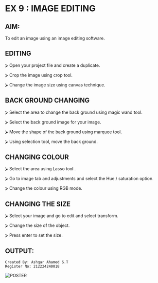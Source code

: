 # EX 9 : IMAGE EDITING

## AIM:

 To edit an image using an image editing software.
 


## EDITING


⮚	Open your project file and create a duplicate.

⮚	Crop the image using crop tool.

⮚	Change the image size using canvas technique.


## BACK GROUND CHANGING


⮚	Select the area to change the back ground using magic wand tool.

⮚	Select the back ground image for your image.

⮚	Move the shape of the back ground using marquee tool.

⮚	Using selection tool, move the back ground.


## CHANGING COLOUR


⮚	Select the area using Lasso tool .

⮚	Go to image tab and adjustments and select the Hue / saturation option.

⮚	Change the colour using RGB mode.





## CHANGING THE SIZE


⮚	Select your image and go to edit and select transform.

⮚	Change the size of the object.

⮚	Press enter to set the size.



## OUTPUT:

```
Created By: Ashqar Ahamed S.T
Register No: 212224240018
```
![POSTER](https://github.com/user-attachments/assets/0909e3e9-94b2-4b38-b963-d1a47875a8c5)

